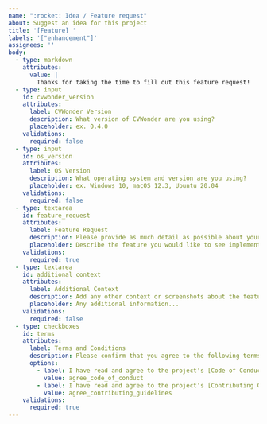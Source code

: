 ```yaml
---
name: ":rocket: Idea / Feature request"
about: Suggest an idea for this project
title: '[Feature] '
labels: '["enhancement"]'
assignees: ''
body:
  - type: markdown
    attributes:
      value: |
        Thanks for taking the time to fill out this feature request!
  - type: input
    id: cvwonder_version
    attributes:
      label: CVWonder Version
      description: What version of CVWonder are you using?
      placeholder: ex. 0.4.0
    validations:
      required: false
  - type: input
    id: os_version
    attributes:
      label: OS Version
      description: What operating system and version are you using?
      placeholder: ex. Windows 10, macOS 12.3, Ubuntu 20.04
    validations:
      required: false
  - type: textarea
    id: feature_request
    attributes:
      label: Feature Request
      description: Please provide as much detail as possible about your feature request.
      placeholder: Describe the feature you would like to see implemented...
    validations:
      required: true
  - type: textarea
    id: additional_context
    attributes:
      label: Additional Context
      description: Add any other context or screenshots about the feature request here.
      placeholder: Any additional information...
    validations:
      required: false
  - type: checkboxes
    id: terms
    attributes:
      label: Terms and Conditions
      description: Please confirm that you agree to the following terms:
      options:
        - label: I have read and agree to the project's [Code of Conduct](https://github.com/germainlefebvre4/cvwonder/blob/main/CODE_OF_CONDUCT.md).
          value: agree_code_of_conduct
        - label: I have read and agree to the project's [Contributing Guidelines](https://github.com/germainlefebvre4/cvwonder/blob/main/CONTRIBUTING.md).
          value: agree_contributing_guidelines
    validations:
      required: true
---
```

